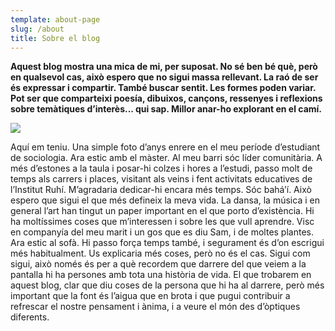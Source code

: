 ```yaml
---
template: about-page
slug: /about
title: Sobre el blog
---
```

**Aquest blog mostra una mica de mi, per suposat. No sé ben bé què, però en qualsevol cas, això espero que no sigui massa rellevant. La raó de ser és expressar i compartir. També buscar sentit. Les formes poden variar. Pot ser que comparteixi poesía, dibuixos, cançons, ressenyes i reflexions sobre temàtiques d’interès... qui sap. Millor anar-ho explorant en el camí.**

![](/assets/259e873d-bbe4-4862-96a2-a6278b1d4f3e.jpeg)

Aquí em teniu. Una simple foto d’anys enrere en el meu període d’estudiant de sociologia. Ara estic amb el màster. Al meu barri sóc líder comunitària. A més d’estones a la taula i posar-hi colzes i hores a l’estudi, passo molt de temps als carrers i places, visitant als veins i fent activitats educatives de l’Institut Ruhí. M’agradaria dedicar-hi encara més temps. Sóc bahá’í. Això espero que sigui el que més defineix la meva vida. La dansa, la música i en general l’art han tingut un paper important en el que porto d’existència. Hi ha moltíssimes coses que m’interessen i sobre les que vull aprendre. Visc en companyía del meu marit i un gos que es diu Sam, i de moltes plantes. Ara estic al sofà. Hi passo força temps també, i segurament és d’on escrigui més habitualment. Us explicaria més coses, però no és el cas. Sigui com sigui, això només és per a què recordem que darrere del que veiem a la pantalla hi ha persones amb tota una història de vida. El que trobarem en aquest blog, clar que diu coses de la persona que hi ha al darrere, però més important que la font és l’aigua que en brota i que pugui contribuir a refrescar el nostre pensament i ànima, i a veure el món des d’òptiques diferents.